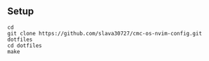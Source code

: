 ## Setup

```shell
cd
git clone https://github.com/slava30727/cmc-os-nvim-config.git dotfiles
cd dotfiles
make
```
